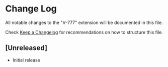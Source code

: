 # Change Log

All notable changes to the "V-777" extension will be documented in this file.

Check [Keep a Changelog](http://keepachangelog.com/) for recommendations on how to structure this file.

## [Unreleased]

- Initial release
